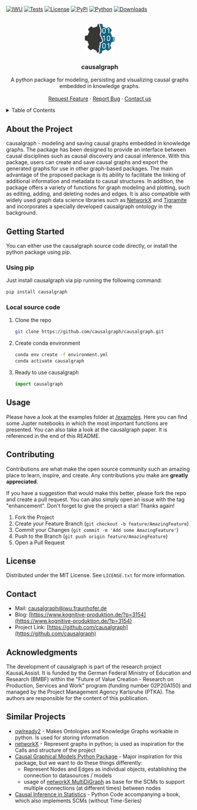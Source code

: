 
<!-- PROJECT SHIELDS -->
[![IWU][iwu-shield]](https://www.iwu.fraunhofer.de/)
[![Tests][pytest-shield]](https://github.com/causalgraph/causalgraph/actions)
[![License][mit-licence]](https://opensource.org/licenses/MIT)
[![PyPi][pypi-version]](https://pypi.org/project/causalgraph)
[![Python][python-version]](https://pypi.org/project/causalgraph)
[![Downloads][download-counter]](https://pypi.org/project/causalgraph)


<!-- PROJECT LOGO -->
<br />
<div align="center">
  <img src="causalgraph_logo.png" alt="Logo" width="80" height="80">
  <h3 align="center">causalgraph</h3>
  <p align="center">
    A python package for modeling, persisting and visualizing causal graphs embedded in knowledge graphs.
    <br />
    <!--<a href="https://github.com/othneildrew/Best-README-Template"><strong>Explore the docs »</strong></a>
    <br />-->
    <br />
    <a href="https://github.com/causalgraph/causalgraph/issues">Request Feature</a>
    ·
    <a href="https://github.com/causalgraph/causalgraph/issues">Report Bug</a>
    ·
    <a href="mailto:causalgraph@iwu.fraunhofer.de">Contact us</a>
  </p>
</div>


<!-- TABLE OF CONTENTS -->
<details>
  <summary>Table of Contents</summary>
  <ol>
    <li><a href="#about-the-project">About the Project</a></li>
    <li><a href="#usage">Usage</a></li>
    <li><a href="#contributing">Contributing</a></li>
    <li><a href="#license">License</a></li>
    <li><a href="#contact">Contact</a></li>
    <li><a href="#acknowledgments">Acknowledgments</a></li>
    <li><a href="#similar-projects">Similar Projects</a></li>
  </ol>
</details>


<!-- ABOUT THE PROJECT -->
## About the Project

causalgraph - modeling and saving causal graphs embedded in knowledge graphs. The package has been designed to provide an interface between causal disciplines such as causal discovery and causal inference. With this package, users can create and save causal graphs and export the generated graphs for use in other graph-based packages. The main advantage of the proposed package is its ability to facilitate the linking of additional information and metadata to causal structures. In addition, the package offers a variety of functions for graph modeling and plotting, such as editing, adding, and deleting nodes and edges. It is also compatible with widely used graph data science libraries such as [NetworkX](https://github.com/networkx/networkx) and [Tigramite](https://github.com/jakobrunge/tigramite) and incorporates a specially developed causalgraph ontology in the background. 


<!-- GETTING STARTED -->
## Getting Started

You can either use the causalgraph source code directly, or install the python package using pip.

<!-- PIP -->
### Using pip
Just install causalgraph via pip running the following command:

```sh
pip install causalgraph
```

<!-- LOCAL SRC -->
### Local source code

1. Clone the repo
    ```sh
    git clone https://github.com/causalgraph/causalgraph.git
    ```
2. Create conda environment
    ```sh
    conda env create -f environment.yml
    conda activate causalgraph
    ```
3. Ready to use causalgraph
    ```python
    import causalgraph
    ```


<!-- USAGE EXAMPLES -->
## Usage

Please have a look at the examples folder at [/examples](./examples). Here you can find some Jupter notebooks in which the most important functions are presented. You can also take a look at the causalgraph paper. It is referenced in the end of this README.


<!-- CONTRIBUTING -->
## Contributing

Contributions are what make the open source community such an amazing place to learn, inspire, and create. Any contributions you make are **greatly appreciated**.

If you have a suggestion that would make this better, please fork the repo and create a pull request. You can also simply open an issue with the tag "enhancement".
Don't forget to give the project a star! Thanks again!

1. Fork the Project
2. Create your Feature Branch (`git checkout -b feature/AmazingFeature`)
3. Commit your Changes (`git commit -m 'Add some AmazingFeature'`)
4. Push to the Branch (`git push origin feature/AmazingFeature`)
5. Open a Pull Request

<!-- LICENSE -->
## License

Distributed under the MIT License. See `LICENSE.txt` for more information.


<!-- CONTACT -->
## Contact

- Mail: causalgraph@iwu.fraunhofer.de
- Blog: [https://www.kognitive-produktion.de/?p=3154](https://www.kognitive-produktion.de/?p=3154)
- Project Link: [https://github.com/causalgraph](https://github.com/causalgraph)


<!-- ACKNOWLEDGMENTS -->
## Acknowledgments

The development of causalgraph is part of the research project KausaLAssist. It is funded by the German Federal Ministry of Education and Research (BMBF) within the "Future of Value Creation - Research on Production, Services and Work" program (funding number 02P20A150) and managed by the Project Management Agency Karlsruhe (PTKA). The authors are responsible for the content of this publication.


<!-- SIMILAR PROJECTS -->
## Similar Projects

- [owlready2](https://owlready2.readthedocs.io/en/v0.35/) - Makes Ontologies and Knowledge Graphs workable in python. Is used for storing information
- [networkX](https://networkx.org/) - Represent graphs in python; is used as inspiration for the Calls and structure of the project
- [Causal Graphical Models Python Package](https://github.com/ijmbarr/causalgraphicalmodels) - Major inspiration for this package, but we want to do these things differently:
  - Represent Nodes and Edges as individual objects, establishing the connection to datasources / models
  - usage of [networkX MultiDiGraph](https://networkx.org/documentation/stable/reference/classes/multidigraph.html) as base for the SCMs to support multiple connections (at different times) between nodes   
- [Causal Inference in Statistics](https://github.com/DataForScience/Causality/blob/master/CausalModel.py) - Python Code accompanying a book, which also implements SCMs (without Time-Series)


<!-- MARKDOWN LINKS & IMAGES -->
[iwu-shield]: https://img.shields.io/badge/Fraunhofer-IWU-179C7D?style=flat-square
[pytest-shield]: https://img.shields.io/github/actions/workflow/status/causalgraph/causalgraph/python-app.yml?style=flat-square
[mit-licence]: https://img.shields.io/badge/License-MIT-yellow.svg?style=flat-square
[pypi-version]: https://img.shields.io/pypi/v/causalgraph?style=flat-square
[python-version]: https://img.shields.io/pypi/pyversions/causalgraph?style=flat-square
[download-counter]: https://img.shields.io/pypi/dm/causalgraph?style=flat-square
